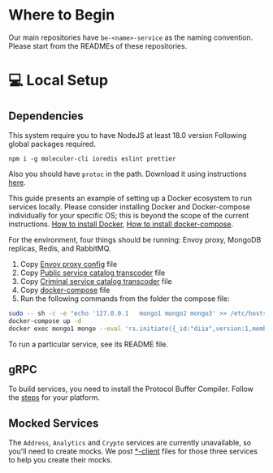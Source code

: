 # Where to Begin

Our main repositories have `be-<name>-service` as the naming convention. Please start from the READMEs of these repositories.

# 💻 Local Setup

## Dependencies

This system require you to have NodeJS at least 18.0 version
Following global packages required.
```
npm i -g moleculer-cli ioredis eslint prettier
```

Also you should have `protoc` in the path. Download it using instructions [here](https://grpc.io/docs/protoc-installation/).

This guide presents an example of setting up a Docker ecosystem to run services locally. Please consider installing Docker and Docker-compose individually for your specific OS; this is beyond the scope of the current instructions. [How to install Docker](https://docs.docker.com/engine/install), [How to install docker-compose](https://docs.docker.com/compose/install/). 

For the environment, four things should be running: Envoy proxy, MongoDB replicas, Redis, and RabbitMQ.


1. Copy [Envoy proxy config](envoy.yaml) file
2. Copy [Public service catalog transcoder](public-service-catalog.pb) file
3. Copy [Criminal service catalog transcoder](criminal-cert-service.pb) file
4. Copy [docker-compose](docker-compose.yml) file
5. Run the following commands from the folder the compose file:


```bash
sudo -- sh -c -e "echo '127.0.0.1	mongo1 mongo2 mongo3' >> /etc/hosts"
docker-compose up -d
docker exec mongo1 mongo --eval 'rs.initiate({_id:"diia",version:1,members:[{_id:1,host:"mongo1:27017",priority:2},{_id:2,host:"mongo2:27017",priority:1},{_id:3,host:"mongo3:27017",priority:1}]}, { force: true })'
```

To run a particular service, see its README file.

## gRPC

To build services, you need to install the Protocol Buffer Compiler.  Follow the [steps](https://grpc.io/docs/protoc-installation/) for your platform.

## Mocked Services

The `Address`, `Analytics` and `Crypto` services are currently unavailable, so you'll need to create mocks. We post [*-client](clients/) files for those three services to help you create their mocks.
